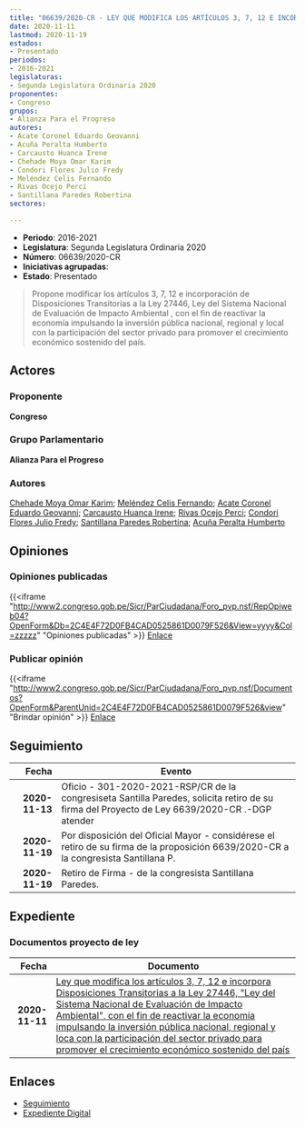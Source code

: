 ```yaml
---
title: "06639/2020-CR - LEY QUE MODIFICA LOS ARTÍCULOS 3, 7, 12 E INCORPORA DISPOSICIONES TRANSITORIAS A LA LEY 27446, LEY DEL SISTEMA NACIONAL DE EVALUACIÓN DE IMPACTO AMBIENTAL, CON EL FIN DE REACTIVAR LA ECONOMÍA IMPULSANDO LA INVERSIÓN PÚBLICA NACIONAL, REGIONAL Y LOCAL CON LA PARTICIPACIÓN DEL SECTOR PRIVADO PARA PROMOVER EL CRECIMIENTO ECONÓMICO SOSTENIDO DEL PAÍS"
date: 2020-11-11
lastmod: 2020-11-19
estados:
- Presentado
periodos:
- 2016-2021
legislaturas:
- Segunda Legislatura Ordinaria 2020
proponentes:
- Congreso
grupos:
- Alianza Para el Progreso
autores:
- Acate Coronel Eduardo Geovanni
- Acuña Peralta Humberto
- Carcausto Huanca Irene
- Chehade Moya Omar Karim
- Condori Flores Julio Fredy
- Meléndez Celis Fernando
- Rivas Ocejo Perci
- Santillana Paredes Robertina
sectores:

---
```

- **Periodo**: 2016-2021
- **Legislatura**: Segunda Legislatura Ordinaria 2020
- **Número**: 06639/2020-CR
- **Iniciativas agrupadas**: 
- **Estado**: Presentado

> Propone modificar los artículos 3, 7, 12 e incorporación de Disposiciones Transitorias a la Ley 27446, Ley del Sistema Nacional de Evaluación de Impacto Ambiental , con el fin de reactivar la economía impulsando la inversión pública nacional, regional y local con la participación del sector privado para promover el crecimiento económico sostenido del país.


## Actores

### Proponente

**Congreso**

### Grupo Parlamentario

**Alianza Para el Progreso**

### Autores

[Chehade Moya Omar Karim](mailto:mailto:ochehade@congreso.gob.pe); [Meléndez Celis Fernando](mailto:mailto:fmelendez@congreso.gob.pe); [Acate Coronel Eduardo Geovanni](mailto:mailto:eacate@congreso.gob.pe); [Carcausto Huanca Irene](mailto:mailto:icarcausto@congreso.gob.pe); [Rivas Ocejo Perci](mailto:mailto:privas@congreso.gob.pe); [Condori Flores Julio Fredy](mailto:mailto:jcondori@congreso.gob.pe); [Santillana Paredes Robertina](mailto:mailto:rsantillana@congreso.gob.pe); [Acuña Peralta Humberto](mailto:mailto:hacuna@congreso.gob.pe)

## Opiniones

### Opiniones publicadas

{{<iframe "http://www2.congreso.gob.pe/Sicr/ParCiudadana/Foro_pvp.nsf/RepOpiweb04?OpenForm&Db=2C4E4F72D0FB4CAD0525861D0079F526&View=yyyy&Col=zzzzz" "Opiniones publicadas" >}}
[Enlace](http://www2.congreso.gob.pe/Sicr/ParCiudadana/Foro_pvp.nsf/RepOpiweb04?OpenForm&Db=2C4E4F72D0FB4CAD0525861D0079F526&View=yyyy&Col=zzzzz)

### Publicar opinión

{{<iframe "http://www2.congreso.gob.pe/Sicr/ParCiudadana/Foro_pvp.nsf/Documentos?OpenForm&ParentUnid=2C4E4F72D0FB4CAD0525861D0079F526&view" "Brindar opinión" >}}
[Enlace](http://www2.congreso.gob.pe/Sicr/ParCiudadana/Foro_pvp.nsf/Documentos?OpenForm&ParentUnid=2C4E4F72D0FB4CAD0525861D0079F526&view)


## Seguimiento

| Fecha | Evento |
|------:|--------|
| **2020-11-13** | Oficio - 301-2020-2021-RSP/CR de la congresiseta Santilla Paredes, solicita retiro de su firma del Proyecto de Ley 6639/2020-CR .-DGP atender |
| **2020-11-19** | Por disposición del Oficial Mayor - considérese el retiro de su firma de la proposición 6639/2020-CR a la congresista Santillana P. |
| **2020-11-19** | Retiro de Firma - de la congresista Santillana Paredes. |

## Expediente

### Documentos proyecto de ley

| Fecha | Documento |
|------:|-----------|
| **2020-11-11** | [Ley que modifica los artículos 3, 7, 12 e incorpora Disposiciones Transitorias a la Ley 27446, "Ley del Sistema Nacional de Evaluación de Impacto Ambiental", con el fin de reactivar la economía impulsando la inversión pública nacional, regional y loca con la participación del sector privado para promover el crecimiento económico sostenido del país](https://leyes.congreso.gob.pe/Documentos/2016_2021/Proyectos_de_Ley_y_de_Resoluciones_Legislativas/PL06639-20201111.pdf) |

## Enlaces

- [Seguimiento](http://www2.congreso.gob.pe/Sicr/TraDocEstProc/CLProLey2016.nsf/f7fff46988ca05b1052578e100829cc7/60e96e21aac741e00525861e000376b5?OpenDocument)
- [Expediente Digital](http://www2.congreso.gob.pe/Sicr/TraDocEstProc/Expvirt_2011.nsf/visbusqptramdoc1621/06639?opendocument)

